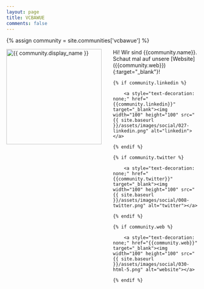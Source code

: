 ```yaml
---
layout: page
title: VCBAWUE
comments: false
---
```

{% assign community = site.communities['vcbawue'] %}

<img style="float: left; width: 250px; margin-right: 30px;" src="{{ site.url }}{{ community.picture | relative_url }}" alt="{{ community.display_name }}">
Hi! Wir sind {{community.name}}. Schaut mal auf unsere [Website]({{community.web}}){:target="_blank"}!

<div class="social-button-member">

    {% if community.linkedin %}

        <a style="text-decoration: none;" href="{{community.linkedin}}" target="_blank"><img width="100" height="100" src="{{ site.baseurl }}/assets/images/social/027-linkedin.png" alt="linkedin"></a>

    {% endif %}

    {% if community.twitter %}

        <a style="text-decoration: none;" href="{{community.twitter}}" target="_blank"><img width="100" height="100" src="{{ site.baseurl }}/assets/images/social/008-twitter.png" alt="twitter"></a>

    {% endif %}

    {% if community.web %}

        <a style="text-decoration: none;" href="{{community.web}}" target="_blank"><img width="100" height="100" src="{{ site.baseurl }}/assets/images/social/030-html-5.png" alt="website"></a>

    {% endif %}

</div>